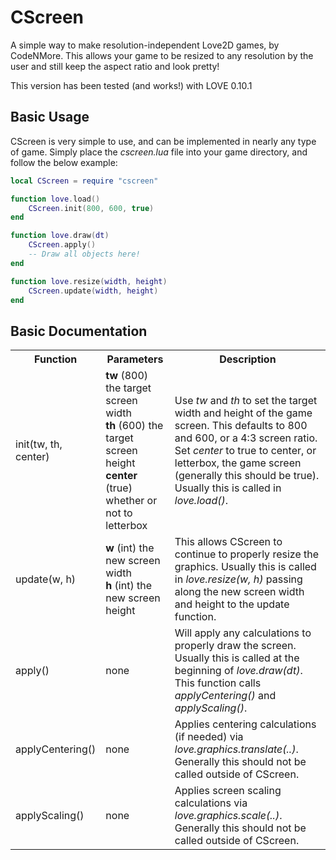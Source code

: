 # CScreen
A simple way to make resolution-independent Love2D games, by CodeNMore. This allows your game to be resized to any resolution by the user and still keep the aspect ratio and look pretty!

This version has been tested (and works!) with LOVE 0.10.1

## Basic Usage
CScreen is very simple to use, and can be implemented in nearly any type of game. Simply place the *cscreen.lua* file into your game directory, and follow the below example:
```lua
local CScreen = require "cscreen"

function love.load()
	CScreen.init(800, 600, true)
end

function love.draw(dt)
	CScreen.apply()
	-- Draw all objects here!
end

function love.resize(width, height)
	CScreen.update(width, height)
end
```

## Basic Documentation
<table>
	<tr>
		<th>Function</th>
		<th>Parameters</th>
		<th>Description</th>
	</tr>
	<tr>
		<td>init(tw, th, center)</td>
		<td>
			<b>tw</b> (800) the target screen width<br>
			<b>th</b> (600) the target screen height<br>
			<b>center</b> (true) whether or not to letterbox
		</td>
		<td>
			Use <em>tw</em> and <em>th</em> to set the target width and height of the game screen. This defaults to 800 and 600, or a 4:3 screen ratio. Set <em>center</em> to true to center, or letterbox, the game screen (generally this should be true). Usually this is called in <em>love.load()</em>.
		</td>
	</tr>
	<tr>
		<td>update(w, h)</td>
		<td>
			<b>w</b> (int) the new screen width<br>
			<b>h</b> (int) the new screen height
		</td>
		<td>
			This allows CScreen to continue to properly resize the graphics. Usually this is called in <em>love.resize(w, h)</em> passing along the new screen width and height to the update function.
		</td>
	</tr>
	<tr>
		<td>apply()</td>
		<td>
			none
		</td>
		<td>
			Will apply any calculations to properly draw the screen. Usually this is called at the beginning of <em>love.draw(dt)</em>. This function calls <em>applyCentering()</em> and <em>applyScaling()</em>.
		</td>
	</tr>
	<tr>
		<td>applyCentering()</td>
		<td>
			none
		</td>
		<td>
			Applies centering calculations (if needed) via <em>love.graphics.translate(..)</em>. Generally this should not be called outside of CScreen.
		</td>
	</tr>
	<tr>
		<td>applyScaling()</td>
		<td>
			none
		</td>
		<td>
			Applies screen scaling calculations via <em>love.graphics.scale(..)</em>. Generally this should not be called outside of CScreen.
		</td>
	</tr>
</table>